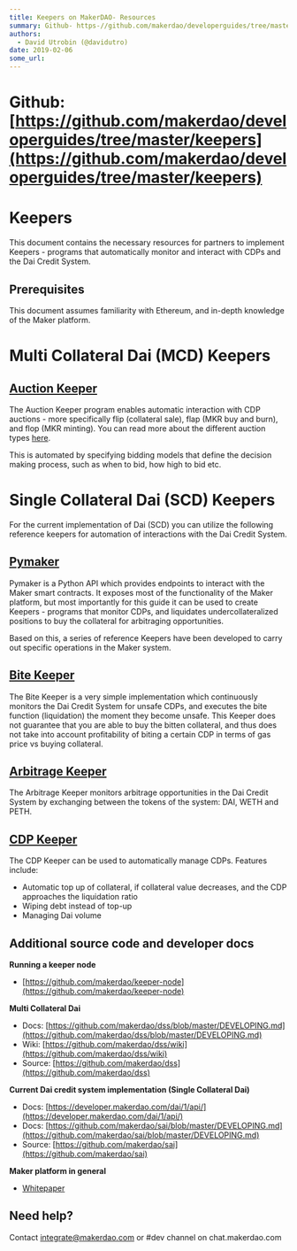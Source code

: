 ```yaml
---
title: Keepers on MakerDAO- Resources 
summary: Github- https-//github.com/makerdao/developerguides/tree/master/keepers Keepers This document contains the necessary resources for partners to implement Keepers - programs that automatically monitor and interact with CDPs and the Dai Credit System. Prerequisites This document assumes familiarity with Ethereum, and in-depth knowledge of the Maker platform. Multi Collateral Dai (MCD) KeepersAuction Keeper The Auction Keeper program enables automatic interaction with CDP auctions - more specificall
authors:
  - David Utrobin (@davidutro)
date: 2019-02-06
some_url: 
---
```


# Github: [https://github.com/makerdao/developerguides/tree/master/keepers](https://github.com/makerdao/developerguides/tree/master/keepers)


# Keepers

This document contains the necessary resources for partners to implement Keepers - programs that automatically monitor and interact with CDPs and the Dai Credit System.


## Prerequisites

This document assumes familiarity with Ethereum, and in-depth knowledge of the Maker platform.


# Multi Collateral Dai (MCD) Keepers


## [Auction Keeper](https://github.com/makerdao/auction-keeper)

The Auction Keeper program enables automatic interaction with CDP auctions - more specifically flip (collateral sale), flap (MKR buy and burn), and flop (MKR minting). You can read more about the different auction types [here](https://github.com/makerdao/dss/wiki/Fuss).

This is automated by specifying bidding models that define the decision making process, such as when to bid, how high to bid etc.


# Single Collateral Dai (SCD) Keepers

For the current implementation of Dai (SCD) you can utilize the following reference keepers for automation of interactions with the Dai Credit System.


## [Pymaker](https://github.com/makerdao/pymaker)

Pymaker is a Python API which provides endpoints to interact with the Maker smart contracts. It exposes most of the functionality of the Maker platform, but most importantly for this guide it can be used to create Keepers - programs that monitor CDPs, and liquidates undercollateralized positions to buy the collateral for arbitraging opportunities.

Based on this, a series of reference Keepers have been developed to carry out specific operations in the Maker system.


## [Bite Keeper](https://github.com/makerdao/bite-keeper)

The Bite Keeper is a very simple implementation which continuously monitors the Dai Credit System for unsafe CDPs, and executes the bite function (liquidation) the moment they become unsafe. This Keeper does not guarantee that you are able to buy the bitten collateral, and thus does not take into account profitability of biting a certain CDP in terms of gas price vs buying collateral.


## [Arbitrage Keeper](https://github.com/makerdao/arbitrage-keeper)

The Arbitrage Keeper monitors arbitrage opportunities in the Dai Credit System by exchanging between the tokens of the system: DAI, WETH and PETH.


## [CDP Keeper](https://github.com/makerdao/cdp-keeper)

The CDP Keeper can be used to automatically manage CDPs. Features include:



*   Automatic top up of collateral, if collateral value decreases, and the CDP approaches the liquidation ratio
*   Wiping debt instead of top-up
*   Managing Dai volume


## Additional source code and developer docs

**Running a keeper node**



*   [https://github.com/makerdao/keeper-node](https://github.com/makerdao/keeper-node)

**Multi Collateral Dai**



*   Docs: [https://github.com/makerdao/dss/blob/master/DEVELOPING.md](https://github.com/makerdao/dss/blob/master/DEVELOPING.md)
*   Wiki: [https://github.com/makerdao/dss/wiki](https://github.com/makerdao/dss/wiki)
*   Source: [https://github.com/makerdao/dss](https://github.com/makerdao/dss)

**Current Dai credit system implementation (Single Collateral Dai)**



*   Docs: [https://developer.makerdao.com/dai/1/api/](https://developer.makerdao.com/dai/1/api/)
*   Docs: [https://github.com/makerdao/sai/blob/master/DEVELOPING.md](https://github.com/makerdao/sai/blob/master/DEVELOPING.md)
*   Source: [https://github.com/makerdao/sai](https://github.com/makerdao/sai)

**Maker platform in general**



*   [Whitepaper](https://makerdao.com/whitepaper/)


## Need help?

Contact integrate@makerdao.com or #dev channel on chat.makerdao.com
